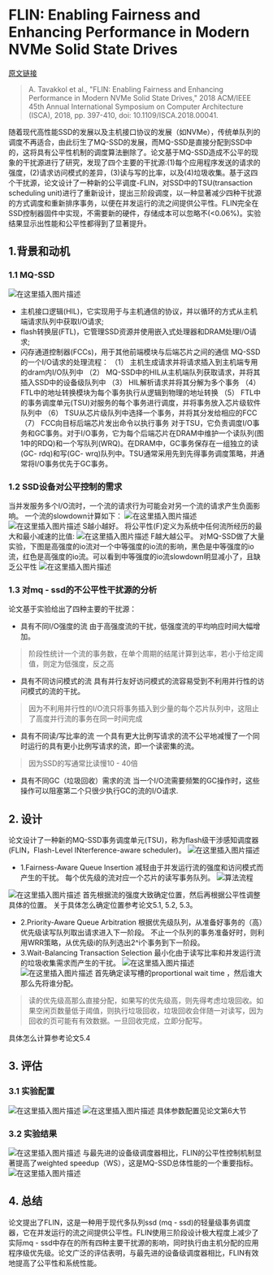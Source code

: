 ﻿# FLIN: Enabling Fairness and Enhancing Performance in Modern NVMe Solid State Drives
[原文链接](https://ieeexplore.ieee.org/document/8416843)
>A. Tavakkol et al., "FLIN: Enabling Fairness and Enhancing Performance in Modern NVMe Solid State Drives," 2018 ACM/IEEE 45th Annual International Symposium on Computer Architecture (ISCA), 2018, pp. 397-410, doi: 10.1109/ISCA.2018.00041.

随着现代高性能SSD的发展以及主机接口协议的发展（如NVMe），传统单队列的调度不再适合，由此衍生了MQ-SSD的发展，而MQ-SSD是直接分配到SSD中的，这将具有公平性机制的调度算法删除了。论文基于MQ-SSD造成不公平的现象的干扰源进行了研究，发现了四个主要的干扰源:(1)每个应用程序发送的请求的强度，(2)请求访问模式的差异，(3)读与写的比率，以及(4)垃圾收集。基于这四个干扰源，论文设计了一种新的公平调度-FLIN，对SSD中的TSU(transaction scheduling unit)进行了重新设计，提出三阶段调度，以一种显著减少四种干扰源的方式调度和重新排序事务，以便在并发运行的流之间提供公平性。FLIN完全在SSD控制器固件中实现，不需要新的硬件，存储成本可以忽略不(<0.06%)。实验结果显示出性能和公平性都得到了显著提升。
## 1.背景和动机
### 1.1 MQ-SSD
![在这里插入图片描述](https://img-blog.csdnimg.cn/2856ce08f3db414daea8be5794f0d208.png)

- 主机接口逻辑(HIL)，它实现用于与主机通信的协议，并以循环的方式从主机端请求队列中获取I/O请求;
-  flash转换层(FTL)，它管理SSD资源并使用嵌入式处理器和DRAM处理I/O请求;
- 闪存通道控制器(FCCs)，用于其他前端模块与后端芯片之间的通信
MQ-SSD的一个I/O请求的处理流程：
（1）	主机生成请求并将请求插入到主机端专用的dram内I/O队列中
（2）	MQ-SSD中的HIL从主机端队列获取请求，并将其插入SSD中的设备级队列中
（3）	HIL解析请求并将其分解为多个事务
（4）	FTL中的地址转换模块为每个事务执行从逻辑到物理的地址转换
（5）	FTL中的事务调度单元(TSU)对服务的每个事务进行调度，并将事务放入芯片级软件队列中
（6）	TSU从芯片级队列中选择一个事务，并将其分发给相应的FCC
（7）	FCC向目标后端芯片发出命令以执行事务
对于TSU，它负责调度I/O事务和GC事务。对于I/O事务，它为每个后端芯片在DRAM中维护一个读队列(图1中的RDQ)和一个写队列(WRQ)。在DRAM中，GC事务保存在一组独立的读(GC- rdq)和写(GC- wrq)队列中。TSU通常采用先到先得事务调度策略，并通常将I/O事务优先于GC事务。

### 1.2 SSD设备对公平控制的需求
当并发服务多个I/O流时，一个流的请求行为可能会对另一个流的请求产生负面影响。
一个流的slowdown计算如下：
![在这里插入图片描述](https://img-blog.csdnimg.cn/6f8294bd0d9546e9b91887e3c5f2a81f.png)
![在这里插入图片描述](https://img-blog.csdnimg.cn/bebab539527843ceba910129ec756eeb.png)
S越小越好。
将公平性(F)定义为系统中任何流所经历的最大和最小减速的比值:
![在这里插入图片描述](https://img-blog.csdnimg.cn/743e62c7eb154df09939544a607c6c90.png)
F越大越公平。
对MQ-SSD做了大量实验，下图是高强度的io流对一个中等强度的io流的影响，黑色是中等强度的io流，红色是高强度的io流。可以看到中等强度的io流slowdown明显减小了，且缺乏公平性
![在这里插入图片描述](https://img-blog.csdnimg.cn/25795d0c87ec47fea945afd61f7c4896.png)

### 1.3  对mq - ssd的不公平性干扰源的分析
论文基于实验给出了四种主要的干扰源：
 -  具有不同I/O强度的流
由于高强度流的干扰，低强度流的平均响应时间大幅增加。
>阶段性统计一个流的事务数，在单个周期的结尾计算到达率，若小于给定阈值，则定为低强度，反之高
 - 具有不同访问模式的流
具有并行友好访问模式的流容易受到不利用并行性的访问模式的流的干扰。
>因为不利用并行性的I/O流只将事务插入到少量的每个芯片队列中，这阻止了高度并行流的事务在同一时间完成
 - 具有不同读/写比率的流
一个具有更大比例写请求的流不公平地减慢了一个同时运行的具有更小比例写请求的流，即一个读密集的流。
>因为SSD的写通常比读慢10 - 40倍
 - 具有不同GC（垃圾回收）需求的流
当一个I/O流需要频繁的GC操作时，这些操作可以阻塞第二个只很少执行GC的流的I/O请求.

## 2. 设计
论文设计了一种新的MQ-SSD事务调度单元(TSU)，称为flash级干涉感知调度器(FLIN，Flash-Level INterference-aware scheduler)。
![在这里插入图片描述](https://img-blog.csdnimg.cn/b30a25be0b0c43bab40636c3c9e75608.png)

- 1.Fairness-Aware Queue Insertion
减轻由于并发运行流的强度和访问模式而产生的干扰。
每个优先级的流对应一个芯片的读写事务队列。
![算法流程](https://img-blog.csdnimg.cn/3b62c6c40bcb42a8b6669bf1a014a17d.png)

![在这里插入图片描述](https://img-blog.csdnimg.cn/6f73eb185c58444ebe82366043181e7c.png)
首先根据流的强度大致确定位置，然后再根据公平性调整具体的位置。
关于具体怎么确定位置参考论文5.1, 5.2, 5.3。
- 2.Priority-Aware Queue Arbitration
根据优先级队列，从准备好事务的（高）优先级读写队列取出请求进入下一阶段。
不止一个队列的事务准备好时，则利用WRR策略，从优先级i的队列选出2^i个事务到下一阶段。
- 3.Wait-Balancing Transaction Selection
最小化由于读写比率和并发运行流的垃圾收集需求而产生的干扰。
![在这里插入图片描述](https://img-blog.csdnimg.cn/94b75006e9d148b0b94cf678161db5f4.png)
![在这里插入图片描述](https://img-blog.csdnimg.cn/c2640766442a453d82790a00184e125c.png)
首先确定读写槽的proportional wait time ，然后谁大那么先将谁分配。
>读的优先级高那么直接分配，如果写的优先级高，则先得考虑垃圾回收。如果空闲页数量低于阈值，则执行垃圾回收，垃圾回收会伴随一对读写，因为回收的页可能有有效数据。一旦回收完成，立即分配写。

具体怎么计算参考论文5.4

## 3. 评估
### 3.1 实验配置
![在这里插入图片描述](https://img-blog.csdnimg.cn/12a3230cf37d4b70bab2f583904dbcaf.png)
![在这里插入图片描述](https://img-blog.csdnimg.cn/eff758ff89f342c8aec6d7869d7d0c5f.png)
具体参数配置见论文第6大节

### 3.2 实验结果
![在这里插入图片描述](https://img-blog.csdnimg.cn/6f7a8a1ed6b14135b5b6de9debdb5f63.png)
与最先进的设备级调度器相比，FLIN的公平性控制机制显著提高了weighted speedup（WS），这是MQ-SSD总体性能的一个重要指标。
![在这里插入图片描述](https://img-blog.csdnimg.cn/7e0f71601bf447869b6a5b49c84a5bdf.png)
## 4. 总结
论文提出了FLIN，这是一种用于现代多队列ssd (mq - ssd)的轻量级事务调度器，它在并发运行的流之间提供公平性。FLIN使用三阶段设计极大程度上减少了实际mq - ssd中存在的所有四种主要干扰源的影响，同时执行由主机分配的应用程序级优先级。论文广泛的评估表明，与最先进的设备级调度器相比，FLIN有效地提高了公平性和系统性能。












